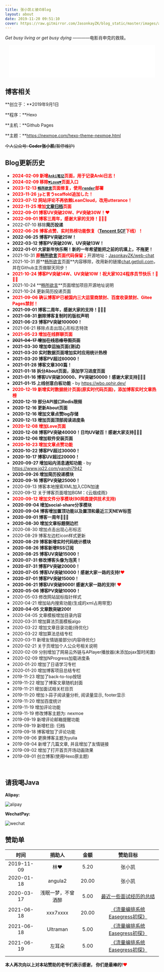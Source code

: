 ```yaml
---
title: 张小凯と彼のBlog
layout: about
date: 2019-11-20 09:51:10
cover: https://raw.gitmirror.com/JasonkayZK/blog_static/master/images/about.jpg
---
```


*Get busy living or get busy dying*  ————电影肖申克的救赎。

<HTML lang="en">
    <div style="text-align: center;">
    <iframe frameborder="no" border="1" marginwidth="0" marginheight="0" width="480" height="106" src="//music.163.com/outchain/player?type=2&id=513360721&auto=0&height=66"></iframe>
</div>
</HTML>

## **博客相关**

**创立于：**2019年9月1日

**程序：**Hexo

**主机：**Github Pages

**主题：**https://nexmoe.com/hexo-theme-nexmoe.html

~~个人公众号: **Coder张小凯**(暂停维护)~~

## **Blog更新历史**


*   <font color="#ff0000">**2024-02-09 新增[`Anki笔记`](/anki/)页面，用于记录Anki日志！**</font>
*   <font color="#ff0000">**2024-02-09 移除[`♥Love♥`](/love/)页面入口**</font>
*   <font color="#ff0000">**2023-12-13 [`畅所欲言`](/chat/)页面修复，使用[`render`](https://dashboard.render.com/)部署**</font>
*   <font color="#ff0000">**2023-11-26 `jp`と言うscaffold追加した！**</font>
*   <font color="#ff0000">**2023-07-12 网站评论不再依赖LeanCloud，改用utterance！**</font>
*   <font color="#ff0000">**2022-11-25 增加[文章归档](/archive)页面**</font>
*   <font color="#ff0000">**2022-09-01 博客UV突破20W、PV突破30W！♥**</font>
*   <font color="#ff0000">**2022-09-01 博客三周年，感谢大家的支持！🎉🎉🎉**</font>
*   2022-07-10 移除**简历投递**
*   <font color="#ff0000">**2022-06-26 博客点赞、实时热榜功能恢复（[Tencent SCF](https://cloud.tencent.com/product/scf)下线）！**</font>
*   **2022-06-25 博客PV突破25W！**
*   **2022-03-12 博客PV突破20W、UV突破13W！**
*   **2022-01-01 大家新年快乐啊！新的一年希望能把之前的坑填上，不拖更！**
*   2021-10-31 <font color="#ff0000">**原[畅所欲言](/chat/)页面代码保留；**</font>开源地址：[JasonkayZK/web-chat](https://github.com/JasonkayZK/web-chat)
*   2021-10-31 原**[畅所欲言](/chat/)页面**内容移除，改用新的链接[chat.getloli.com](https://chat.getloli.com/room/@JasonkayZK?title=JasonkayZK-chatroom)，并在Github主页做聊天同步！
*   <font color="#ff0000">**2021-10-24 博客PV突破14W、UV突破10W！祝大家1024程序员节快乐！🎉🎉🎉**</font>
*   2021-10-24 **[畅所欲言](/chat/)**页面增加项目开源地址说明
*   2021-10-24 更新简历投递页面
*   <font color="#ff0000">**2021-09-06 确认博客IP已被国内三大运营商禁封、百度收录禁封、Gitee Pages禁封！**</font>
*   **2021-09-01 博客二周年，感谢大家的支持！🎉🎉🎉**
*   **2021-08-31 删除博客复制时的版权声明**
*   **2021-06-23 博客PV突破100000！**
*   2021-06-21 移除点击出现心形标志特效
*   <font color="#ff0000">**2021-05-23 增加在线群聊页面**</font>
*   ~~**2021-04-17 增加在线思维导图页面**~~
*   **2021-03-30 增加幸运抽页面(测试)**
*   **2021-03-20 实时数据页面增加实时应用统计热榜**
*   **2021-03-20 博客PV超过60000！**
*   **2021-01-28 博客文章300篇！**
*   **2021-01-18 拆分About页面，添加学习进度页面**
*   **2021-01-16 博客UV突破30000、PV突破50000！感谢大家支持🎉🎉🎉**
*   **2021-01-15 上线创意白板功能** - by https://wbo.ophir.dev/
*   <font color="#ff0000">**2020-12-19 新增实时数据统计页面(原实时代码页面)，添加博客实时文章热榜**</font>
*   **2020-12-19 部分API接口Redis限频**
*   **2020-12-16 更新About页面**
*   **2020-12-16 增加文章点赞log存储**
*   **2020-12-13 增加页面顶部阅读进度条**
*   <font color="#ff0000">**2020-12-08 增加Love页面**</font>
*   **2020-12-08 博客PV突破40000！日均UV破百！感谢大家支持🎉🎉🎉**
*   **2020-12-06 增加软件安装页面**
*   <font color="#ff0000">**2020-10-23 增加文章点赞功能**</font>
*   **2020-10-22 博客PV超过30000！**
*   **2020-10-17 博客UV超过20000！**
*   **2020-09-27 增加站内消息通知功能** - by https://www.jq22.com/yanshi7942
*   **2020-09-26 增加简历投递模块**
*   **2020-09-16 博客PV突破25000！**
*   2020-09-13 博客本地搜索XML加入CDN加速
*   2020-09-12 关于博客页面增加BGM：《云烟成雨》
*   <font color="#ff0000">**2020-09-12 增加文件分享模块(90网盘提供技术支持)**</font>
*   **2020-09-04 增加social-share分享模块**
*   **2020-09-04 博客增加置顶功能以及置顶和最近三天NEW标签**
*   **2020-09-01 博客一周年🎉🎉🎉**
*   **2020-08-30 增加文章标题侧边栏**
*   2020-08-30 增加点击出现心形标志
*   2020-08-29 博客左边栏icon样式更新
*   **2020-08-29 博客新增实时代码统计模块**
*   **2020-08-26 博客新增RSS订阅**
*   **2020-08-25 博客UV突破15000！**
*   **2020-07-31 修改博客头像为泡芙！**
*   **2020-07-31 博客PV突破20000！**
*   **2020-07-05 博客UV突破10000！感谢大家一路的支持!**<font color="#FF0000">❤</font>
*   **2020-07-01 博客PV突破15000！**
*   **2020-06-21 博客UV突破9000! 感谢大家一路的支持!** <font color="#FF0000">❤</font>
*   **2020-05-06 博客PV突破10000！**
*   2020-05-03 修改网站鼠标指针样式
*   2020-04-21 增加站内搜索功能(生成的xml占用带宽)
*   **2020-04-05 文章数突破200!**
*   2020-04-05 文章模板增加目录内容
*   2020-03-31 增加算法页面模板algo
*   2020-03-22 增加文章目录功能(待优化)
*   2020-03-22 增加算法总结专栏
*   2020-03-11 新增友情链接部分(内容待优化)
*   2020-02-21 关于页增加个人公众号相关说明
*   2020-02-09 分别增加了网易云外链与APlayer播放器(未添加pjax暂时闲置)
*   2020-02-09 增加NProgress加载进度条
*   2020-01-20 增加了日语学习专栏
*   2020-01-20 增加博客项目总结专栏
*   2019-11-23 增加了back-to-top按钮
*   2019-11-22 增加了博客文章随机封面
*   2019-11-21 增加面试相关栏目页
*   2019-11-20 增加卜蒜子阅读量分析, 阅读量显示, footer显示
*   2019-11-20 增加百度统计
*   2019-11-19 增加评论功能
*   2019-11-19 修改博客主题为: nexmoe
*   2019-09-19 新增评论邮箱提醒功能
*   2019-09-19 新增栏目: 归档
*   2019-09-18 博客增加了评论功能
*   2019-09-06 更换博客主题为yulia
*   2019-09-04 新增了几篇文章, 并且增加了友情链接
*   2019-09-02 增加了打开首页开场动画效果
*   2019-09-01 创立博客(使用Hexo原主题)

<br/>

## **请我喝Java**

**Alipay:**

![alipay](https://raw.gitmirror.com/JasonkayZK/blog_static/master/images/alipay.jpg)

**WechatPay:**

![wechat](https://raw.gitmirror.com/JasonkayZK/blog_static/master/images/wechat.jpg)


## **赞助单**

|    时间    |       捐助人       | 金额  |                           赞助目标                           |
| :--------: | :----------------: | :---: | :----------------------------------------------------------: |
| 2019-11-09 |        林❤         | 5.20  |                            张小凯                            |
| 2020-01-18 |      angula2       | 20.00 |                            张小凯                            |
| 2020-03-17 | 浅眠一梦，不曾酒醉 | 5.00  | [最近一些面试经历的总结](/2020/03/17/%E6%9C%80%E8%BF%91%E4%B8%80%E4%BA%9B%E9%9D%A2%E8%AF%95%E7%BB%8F%E5%8E%86%E7%9A%84%E6%80%BB%E7%BB%93/) |
| 2021-06-18 |      xxx7xxxx      | 20.00 | [《流量编排系统Easegress初探》](/2021/06/13/流量编排系统Easegress初探/) |
| 2021-06-18 |      Ultraman      | 5.00  | [《流量编排系统Easegress初探》](/2021/06/13/流量编排系统Easegress初探/) |
| 2021-06-19 |       左耳朵       | 5.00  | [《流量编排系统Easegress初探》](/2021/06/13/流量编排系统Easegress初探/) |
|            |                    |       |                                                              |



**本人再次向以上对本站赞助的老爷们表示感谢， 你们是最棒的!**<font color="#FF0000">❤</font>

<br/>


